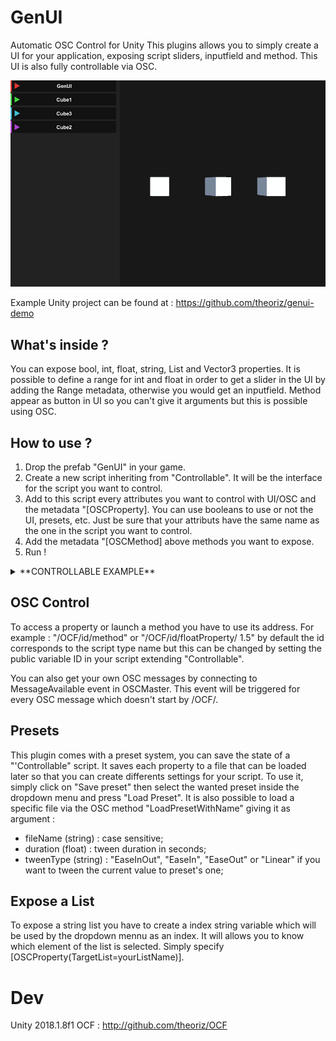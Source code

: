 # GenUI
Automatic OSC Control for Unity
This plugins allows you to simply create a UI for your application, exposing script sliders, inputfield and method. This UI is also fully controllable via OSC.

![Demo](https://github.com/Theoriz/GenUI-Demo/blob/master/gif/genui.gif) 

Example Unity project can be found at : https://github.com/theoriz/genui-demo

## What's inside ?
You can expose bool, int, float, string, List and Vector3 properties. It is possible to define a range for int and float in order to get a slider in the UI by adding the Range metadata, otherwise you would get an inputfield. Method appear as button in UI so you can't give it arguments but this is possible using OSC.

## How to use ?
1. Drop the prefab "GenUI" in your game.
2. Create a new script inheriting from "Controllable". It will be the interface for the script you want to control.
3. Add to this script every attributes you want to control with UI/OSC and the metadata "[OSCProperty]. You can use booleans to use or not the UI, presets, etc. Just be sure that your attributs have the same name as the one in the script you want to control.
4. Add the metadata "[OSCMethod] above methods you want to expose.
6. Run !

<details><summary>**CONTROLLABLE EXAMPLE**</summary>
<p>

```C++
public class MyScriptControllable : Controllable {

	// Reference to the script to control with this controllable
	public MyScript myScript;

	// Expose variables from myScript to OSC by creating OSCProperties with the name of those variables
	[OSCProperty]
	public int intParameterOfMyScript;

	[OSCProperty]
	public float floatParameterOfMyScript;

	//Create OSC methods to call methods from myScript
	[OSCMethod]
	public void MyOSCMethod() {
		myScript.MyScriptMethod();
	}
}
```

</p>
</details>

## OSC Control
To access a property or launch a method you have to use its address.
For example : "/OCF/id/method" or "/OCF/id/floatProperty/ 1.5" by default the id corresponds to the script type name but this can be changed by setting the public variable ID in your script extending "Controllable".

You can also get your own OSC messages by connecting to MessageAvailable event in OSCMaster. This event will be triggered for every OSC message which doesn't start by /OCF/.

## Presets
This plugin comes with a preset system, you can save the state of a "'Controllable" script. It saves each property to a file that can be loaded later so that you can create differents settings for your script. To use it, simply click on "Save preset" then select the wanted preset inside the dropdown menu and press "Load Preset".
It is also possible to load a specific file via the OSC method "LoadPresetWithName" giving it as argument :
  - fileName (string) : case sensitive;
  - duration (float) : tween duration in seconds;
  - tweenType (string) : "EaseInOut", "EaseIn", "EaseOut" or "Linear" if you want to tween the current value to preset's one;
  

## Expose a List
To expose a string list you have to create a index string variable which will be used by the dropdown mennu as an index. It will allows you to know which element of the list is selected. Simply specify [OSCProperty(TargetList=yourListName)].

# Dev
Unity 2018.1.8f1
OCF : http://github.com/theoriz/OCF

